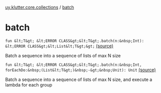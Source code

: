 [uy.klutter.core.collections](index.md) / [batch](.)


# batch

`fun &lt;T&gt; &lt;ERROR CLASS&gt;&lt;T&gt;.batch(n:&nbsp;Int): &lt;ERROR CLASS&gt;&lt;List&lt;T&gt;&gt;` [(source)](https://github.com/kohesive/klutter/blob/master/core-jdk6/src/main/kotlin/uy/klutter/core/common/CollectionsBatching.kt#L7)

Batch a sequence into a sequence of lists of max N size



`fun &lt;T&gt; &lt;ERROR CLASS&gt;&lt;T&gt;.batch(n:&nbsp;Int, forEachDo:&nbsp;(List&lt;T&gt;)&nbsp;-&gt;&nbsp;Unit): Unit` [(source)](https://github.com/kohesive/klutter/blob/master/core-jdk6/src/main/kotlin/uy/klutter/core/common/CollectionsBatching.kt#L21)

Batch a sequence into a sequence of lists of max N size, and execute a lambda for each group




